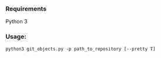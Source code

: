 ### Requirements
Python 3

### Usage:
```
python3 git_objects.py -p path_to_repository [--pretty T]
```